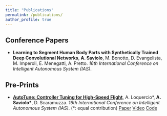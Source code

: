 ```yaml
---
title: "Publications"
permalink: /publications/
author_profile: true
---
```

<!---
## Journal Papers:
-->

## Conference Papers

- <b>Learning to Segment Human Body Parts with Synthetically Trained Deep Convolutional Networks</b>, <b>A. Saviolo</b>, M. Bonotto, D. Evangelista, M. Imperoli, E. Menegatti, A. Pretto. <i>16th International Conference on Intelligent Autonomous System (IAS)</i>. 

## Pre-Prints

- <b>[AutoTune: Controller Tuning for High-Speed Flight](https://github.com/AlessandroSaviolo/HBPSegmentation)</b>, A. Loquercio*, <b>A. Saviolo*</b>, D. Scaramuzza. <i>16th International Conference on Intelligent Autonomous System (IAS)</i>. (\*: equal contribution) [Paper](https://arxiv.org/abs/2103.10698) [Video](https://www.youtube.com/watch?v=m2q_y7C01So&ab_channel=UZHRoboticsandPerceptionGroup) [Code](https://github.com/uzh-rpg/mh_autotune)

<!---
## Workshop papers:
-->
